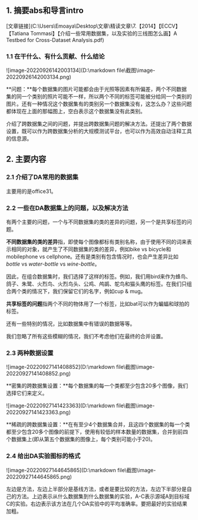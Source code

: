 ## 1. 摘要abs和导言intro

[文章链接](C:\Users\Emoaya\Desktop\文章\精读文章\7.【2014】【ECCV】【Tatiana Tommasi】【介绍一些常用数据集，以及实验的三线图怎么画】A Testbed for Cross-Dataset Analysis.pdf)

### 1.1 在干什么、有什么贡献、什么结论

![image-20220926142003134](D:\markdown file\截图\image-20220926142003134.png)

**问题：**每个数据集的图片可能都会由于光照等因素有所偏差，两个不同数据集的同一个类别的照片可能不一样，所以两个不同的标签可能被分给同一个类别的图片。还有一种情况这个数据集有的类别另一个数据集没有，这怎么办？这些问题都体现在上面的那幅图上，空白表示这个数据集没有此类别。

介绍了跨数据集之间的问题，并提出跨数据集问题的解决方法。还提出了两个数据设置，既可以作为跨数据集分析的大规模测试平台，也可以作为高效自动注释工具的信息源。

## 2. 主要内容

### 2.1 介绍了DA常用的数据集

主要用的是office31。

### 2.2 一些在DA数据集上的问题，以及解决方法

有两个主要的问题，一个与不同数据集的类的差异的问题，另一个是共享标签的问题。

**不同数据集的类的差异**指，即使每个图像都标有类别名称，由于使用不同的词来表示相同的对象，就产生了不同数据集的类的差异，例如bike vs  bicycle和mobilephone vs cellphone。还有是类别有包含情况时，也会产生差异比如*bottle* vs *water-bottle* vs *wine-bottle*。

因此，在组合数据集时，我们选择了这样的标签。例如，我们用bird来作为蜂鸟、鸽子、朱鹭、火烈鸟、火烈鸟头、公鸡、鸬鹚、鸵鸟和猫头鹰的标签。在我们只组合两个类的情况下，我们保留它们的名字，例如cup & mug。

**共享标签的问题**指两个不同的物体用了一个标签，比如bat可以作为蝙蝠和球拍的标签。

还有一些特别的情况，比如数据集中有错误的数据等等。

我们忽略了所有这些模糊的情况，我们不考虑他们在最终的合并设置。

### 2.3 两种数据设置

![image-20220927141408852](D:\markdown file\截图\image-20220927141408852.png)

**密集的跨数据集设置：**每个数据集的每一个类都至少包含20多个图像，我们选择它们来定义。

![image-20220927141423363](D:\markdown file\截图\image-20220927141423363.png)

**稀疏的跨数据集设置：**在有至少4个数据集合并，且这四个数据集的每一个类都至少包含20多个图像的前提下，使用有较低的样本数量的数据集，合并到前四个数据集上(即从第五个数据集的图像上，每个类别可能小于20)。

### 2.4 给出DA实验图标的格式

![image-20220927144645865](D:\markdown file\截图\image-20220927144645865.png)

左边是方法，左边上半部分是基线方法，或者是要比较的方法，左边下半部分是自己的方法。上边表示从什么数据集到什么数据集的实验，A-C表示源域A到目标域C的实验。右边表示该方法在几个DA实验中的平均准确率。要把最好的实验结果加粗。

